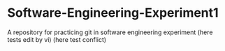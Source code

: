 # Software-Engineering-Experiment1
A repository for practicing git in software engineering experiment
(here tests edit by vi)
(here test conflict)
